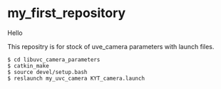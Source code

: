 # my_first_repository
Hello

This repositry is for stock of uve_camera parameters with launch files.
  
    $ cd libuvc_camera_parameters
    $ catkin_make
    $ source devel/setup.bash
    $ reslaunch my_uvc_camera KYT_camera.launch
